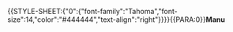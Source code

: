 {{STYLE-SHEET:{"0":{"font-family":"Tahoma","font-size":14,"color":"#444444","text-align":"right"}}}}{{PARA:0}}**Manu**